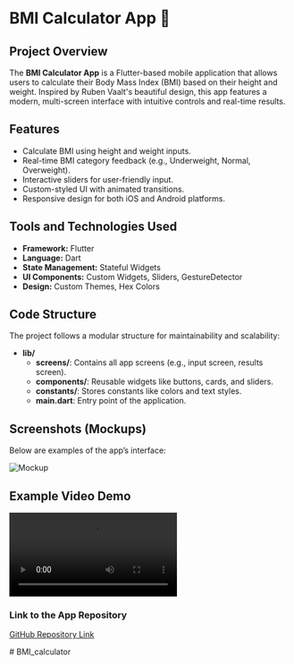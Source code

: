 # BMI Calculator App 💪

## Project Overview
The **BMI Calculator App** is a Flutter-based mobile application that allows users to calculate their Body Mass Index (BMI) based on their height and weight. Inspired by Ruben Vaalt's beautiful design, this app features a modern, multi-screen interface with intuitive controls and real-time results.



## Features
- Calculate BMI using height and weight inputs.
- Real-time BMI category feedback (e.g., Underweight, Normal, Overweight).
- Interactive sliders for user-friendly input.
- Custom-styled UI with animated transitions.
- Responsive design for both iOS and Android platforms.



## Tools and Technologies Used
- **Framework:** Flutter
- **Language:** Dart
- **State Management:** Stateful Widgets
- **UI Components:** Custom Widgets, Sliders, GestureDetector
- **Design:** Custom Themes, Hex Colors



## Code Structure
The project follows a modular structure for maintainability and scalability:

- **lib/**
  - **screens/**: Contains all app screens (e.g., input screen, results screen).
  - **components/**: Reusable widgets like buttons, cards, and sliders.
  - **constants/**: Stores constants like colors and text styles.
  - **main.dart**: Entry point of the application.



## Screenshots (Mockups)
Below are examples of the app’s interface:

![Mockup ](assets/image.png)




## Example Video Demo


![Video Demo](assets/video_demo.mp4)




### Link to the App Repository
[GitHub Repository Link](https://github.com/Rizwanullah10/BMI_calculator)

#   B M I _ c a l c u l a t o r  
 
